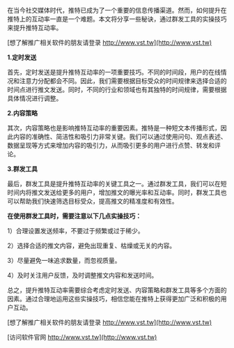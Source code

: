 在当今社交媒体时代，推特已成为了一个重要的信息传播渠道。然而，如何提升在推特上的互动率一直是一个难题。本文将分享一些秘诀，通过群发工具的实操技巧来提升推特互动率。

[想了解推广相关软件的朋友请登录 http://www.vst.tw](http://www.vst.tw)

**1.定时发送**

首先，定时发送是提升推特互动率的一项重要技巧。不同的时间段，用户的在线情况和注意力分配都会不同。因此，我们需要根据目标受众的时间规律来选择合适的时间点进行推文发送。同时，不同的行业和领域也有其独特的时间规律，需要根据具体情况进行调整。

**2.内容策略**

其次，内容策略也是影响推特互动率的重要因素。推特是一种短文本传播形式，因此内容的准确性、简洁性和吸引力非常关键。我们可以通过使用问句、观点表述、数据呈现等方式来增加内容的吸引力，从而吸引更多的用户进行点赞、转发和评论。

**3.群发工具**

最后，群发工具是提升推特互动率的关键工具之一。通过群发工具，我们可以在短时间内将推文发送给更多的用户，增加推文的曝光率和互动率。同时，群发工具也可以帮助我们快速筛选目标受众，提高推文的精准度和有效性。

**在使用群发工具时，需要注意以下几点实操技巧：**

1）合理设置发送频率，不要过于频繁或过于稀少。

2）选择合适的推文内容，避免出现重复、枯燥或无关的内容。

3）尽量避免一味追求数量，而忽视质量。

4）及时关注用户反馈，及时调整推文内容和发送时间。

总之，提升推特互动率需要综合考虑定时发送、内容策略和群发工具等多个方面的因素。通过合理地运用这些实操技巧，相信您能在推特上获得更加广泛和积极的用户互动。

[想了解推广相关软件的朋友请登录 http://www.vst.tw](http://www.vst.tw)


[访问软件官网 http://www.vst.tw](http://www.vst.tw)
